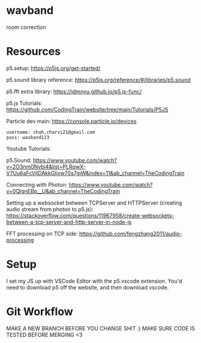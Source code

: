 # wavband
room correction

# Resources
p5.setup: https://p5js.org/get-started/

p5.sound library reference: https://p5js.org/reference/#/libraries/p5.sound

p5.fft extra library: https://idmnyu.github.io/p5.js-func/ 

p5.js Tutorials: https://github.com/CodingTrain/website/tree/main/Tutorials/P5JS

Particle dev main: https://console.particle.io/devices

    username: shah.charvi21@gmail.com
    pass: wavband123

Youtube Tutorials:

p5.Sound: https://www.youtube.com/watch?v=2O3nm0Nvbi4&list=PLRqwX-V7Uu6aFcVjlDAkkGIixw70s7jpW&index=11&ab_channel=TheCodingTrain

Connecting with Photon: https://www.youtube.com/watch?v=0QjgnEBp__U&ab_channel=TheCodingTrain

Setting up a websocket between TCPServer and HTTPServer (creating audio stream from photon to p5.js): https://stackoverflow.com/questions/11967958/create-websockets-between-a-tcp-server-and-http-server-in-node-js 

FFT processing on TCP side: https://github.com/fengzhang2011/audio-processing 

# Setup

I set my JS up with VSCode Editor with the p5.vscode extension. You'd need to download p5 off the website, and then download vscode. 

# Git Workflow
MAKE A NEW BRANCH BEFORE YOU CHANGE SHIT :)
MAKE SURE CODE IS TESTED BEFORE MERGING <3